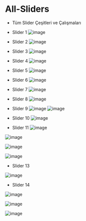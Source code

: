 # All-Sliders

- Tüm Slider Çeşitleri ve Çalışmaları

- Slider 1
![image](https://github.com/ErenCanKONUK/Slider-Varieties-Cesitleri-Example/assets/97176491/5f53ced3-2ab7-4e52-96a3-5c1418bbd22b)
- Slider 2
![image](https://github.com/ErenCanKONUK/Slider-Varieties-Cesitleri-Example/assets/97176491/f9b41b18-c695-4e20-a5cd-9235bcdda50e)
- Slider 3
![image](https://github.com/ErenCanKONUK/Slider-Varieties-Cesitleri-Example/assets/97176491/7b2116e6-73d8-47a7-8451-443cd8f42ee4)
- Slider 4
![image](https://github.com/ErenCanKONUK/Slider-Varieties-Cesitleri-Example/assets/97176491/c9098ba6-a34a-44e3-82c0-710bc93d1346)
- Slider 5
![image](https://github.com/ErenCanKONUK/Slider-Varieties-Cesitleri-Example/assets/97176491/e4888762-2978-49c3-b58f-d806be7d6641)
- Slider 6
![image](https://github.com/ErenCanKONUK/Slider-Varieties-Cesitleri-Example/assets/97176491/9680aca7-cb1e-4822-9582-dfd03d48634c)
- Slider 7
![image](https://github.com/ErenCanKONUK/Slider-Varieties-Cesitleri-Example/assets/97176491/870bb579-59de-4657-88da-560b69298bc4)

- Slider 8
![image](https://github.com/ErenCanKONUK/Slider-Varieties-Cesitleri-Example/assets/97176491/ab7d33e4-347a-4639-b39f-898cf37804b2)
- Slider 9
![image](https://github.com/ErenCanKONUK/Slider-Varieties-Cesitleri-Example/assets/97176491/5c719ce7-f7fe-4b98-b378-31e50c5ce5ec)
![image](https://github.com/ErenCanKONUK/Slider-Varieties-Cesitleri-Example/assets/97176491/13b557a3-b833-4d61-a3d3-188a5a106138)
- Slider 10
![image](https://github.com/ErenCanKONUK/Slider-Varieties-Cesitleri-Example/assets/97176491/697f349c-3bf7-466c-953a-61197c170460)
- Slider 11
![image](https://github.com/ErenCanKONUK/Slider-Varieties-Cesitleri-Example/assets/97176491/010e7a7d-3792-42e7-8143-f17551dd41b9)

![image](https://github.com/ErenCanKONUK/Slider-Varieties-Cesitleri-Example/assets/97176491/84dfeba9-2364-4858-a625-35dc197a2469)

![image](https://github.com/ErenCanKONUK/Slider-Varieties-Cesitleri-Example/assets/97176491/d975c397-aae1-415c-9e4d-6c275c7350a1)

![image](https://github.com/ErenCanKONUK/Slider-Varieties-Cesitleri-Example/assets/97176491/383d615d-6935-49ba-a53d-0f4e29ce08c4)

- Slider 13

![image](https://github.com/ErenCanKONUK/Slider-Varieties-Cesitleri-Example/assets/97176491/a92f4512-745c-441d-b670-58218f2d34fd)

- Slider 14

![image](https://github.com/ErenCanKONUK/Slider-Varieties-Cesitleri-Example/assets/97176491/a709ac15-cd89-405b-bfad-24d8b4a86a4b)

![image](https://github.com/ErenCanKONUK/Slider-Varieties-Cesitleri-Example/assets/97176491/8a0aea40-e03d-46e0-8c18-02c0a135866b)

![image](https://github.com/ErenCanKONUK/Slider-Varieties-Cesitleri-Example/assets/97176491/03e71e7e-7a34-474f-9961-3c23e44d0032)

